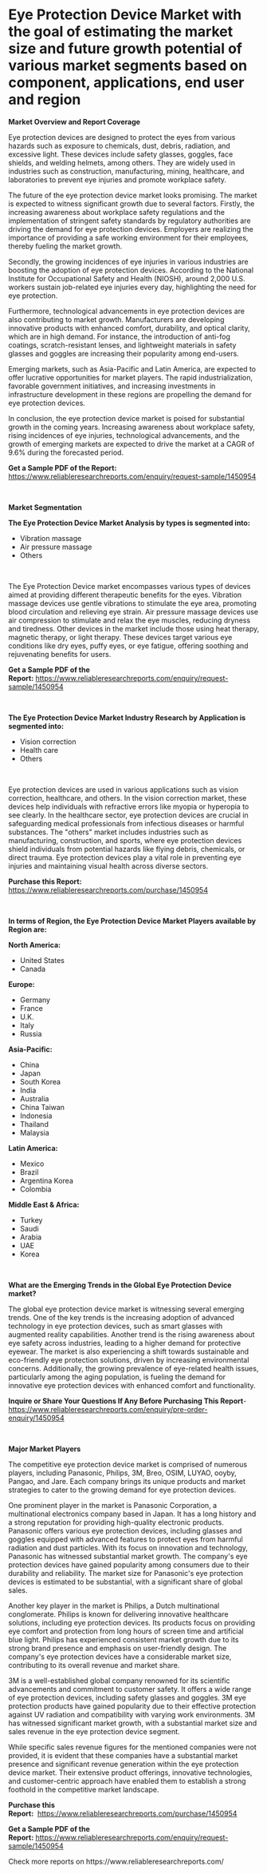 <p><h1>Eye Protection Device Market with the goal of estimating the market size and future growth potential of various market segments based on component, applications, end user and region</h1></p><p><strong>Market Overview and Report Coverage</strong></p>
<p><p>Eye protection devices are designed to protect the eyes from various hazards such as exposure to chemicals, dust, debris, radiation, and excessive light. These devices include safety glasses, goggles, face shields, and welding helmets, among others. They are widely used in industries such as construction, manufacturing, mining, healthcare, and laboratories to prevent eye injuries and promote workplace safety.</p><p>The future of the eye protection device market looks promising. The market is expected to witness significant growth due to several factors. Firstly, the increasing awareness about workplace safety regulations and the implementation of stringent safety standards by regulatory authorities are driving the demand for eye protection devices. Employers are realizing the importance of providing a safe working environment for their employees, thereby fueling the market growth.</p><p>Secondly, the growing incidences of eye injuries in various industries are boosting the adoption of eye protection devices. According to the National Institute for Occupational Safety and Health (NIOSH), around 2,000 U.S. workers sustain job-related eye injuries every day, highlighting the need for eye protection.</p><p>Furthermore, technological advancements in eye protection devices are also contributing to market growth. Manufacturers are developing innovative products with enhanced comfort, durability, and optical clarity, which are in high demand. For instance, the introduction of anti-fog coatings, scratch-resistant lenses, and lightweight materials in safety glasses and goggles are increasing their popularity among end-users.</p><p>Emerging markets, such as Asia-Pacific and Latin America, are expected to offer lucrative opportunities for market players. The rapid industrialization, favorable government initiatives, and increasing investments in infrastructure development in these regions are propelling the demand for eye protection devices.</p><p>In conclusion, the eye protection device market is poised for substantial growth in the coming years. Increasing awareness about workplace safety, rising incidences of eye injuries, technological advancements, and the growth of emerging markets are expected to drive the market at a CAGR of 9.6% during the forecasted period.</p></p>
<p><strong>Get a Sample PDF of the Report:</strong> <a href="https://www.reliableresearchreports.com/enquiry/request-sample/1450954">https://www.reliableresearchreports.com/enquiry/request-sample/1450954</a></p>
<p>&nbsp;</p>
<p><strong>Market Segmentation</strong></p>
<p><strong>The Eye Protection Device Market Analysis by types is segmented into:</strong></p>
<p><ul><li>Vibration massage</li><li>Air pressure massage</li><li>Others</li></ul></p>
<p>&nbsp;</p>
<p><p>The Eye Protection Device market encompasses various types of devices aimed at providing different therapeutic benefits for the eyes. Vibration massage devices use gentle vibrations to stimulate the eye area, promoting blood circulation and relieving eye strain. Air pressure massage devices use air compression to stimulate and relax the eye muscles, reducing dryness and tiredness. Other devices in the market include those using heat therapy, magnetic therapy, or light therapy. These devices target various eye conditions like dry eyes, puffy eyes, or eye fatigue, offering soothing and rejuvenating benefits for users.</p></p>
<p><strong>Get a Sample PDF of the Report:</strong>&nbsp;<a href="https://www.reliableresearchreports.com/enquiry/request-sample/1450954">https://www.reliableresearchreports.com/enquiry/request-sample/1450954</a></p>
<p>&nbsp;</p>
<p><strong>The Eye Protection Device Market Industry Research by Application is segmented into:</strong></p>
<p><ul><li>Vision correction</li><li>Health care</li><li>Others</li></ul></p>
<p>&nbsp;</p>
<p><p>Eye protection devices are used in various applications such as vision correction, healthcare, and others. In the vision correction market, these devices help individuals with refractive errors like myopia or hyperopia to see clearly. In the healthcare sector, eye protection devices are crucial in safeguarding medical professionals from infectious diseases or harmful substances. The "others" market includes industries such as manufacturing, construction, and sports, where eye protection devices shield individuals from potential hazards like flying debris, chemicals, or direct trauma. Eye protection devices play a vital role in preventing eye injuries and maintaining visual health across diverse sectors.</p></p>
<p><strong>Purchase this Report:</strong>&nbsp; <a href="https://www.reliableresearchreports.com/purchase/1450954">https://www.reliableresearchreports.com/purchase/1450954</a></p>
<p>&nbsp;</p>
<p><strong>In terms of Region, the Eye Protection Device Market Players available by Region are:</strong></p>
<p>
    <p> <strong> North America: </strong>
        <ul>
            <li>United States</li>
            <li>Canada</li>
        </ul>
        </p> 
    <p> <strong> Europe: </strong>
        <ul>
            <li>Germany</li>
            <li>France</li>
            <li>U.K.</li>
            <li>Italy</li>
            <li>Russia</li>
        </ul>
        </p> 
    <p> <strong> Asia-Pacific: </strong>
        <ul>
            <li>China</li>
            <li>Japan</li>
            <li>South Korea</li>
            <li>India</li>
            <li>Australia</li>
            <li>China Taiwan</li>
            <li>Indonesia</li>
            <li>Thailand</li>
            <li>Malaysia</li>
        </ul>
        </p> 
    <p> <strong> Latin America: </strong>
        <ul>
            <li>Mexico</li>
            <li>Brazil</li>
            <li>Argentina Korea</li>
            <li>Colombia</li>
        </ul>
        </p> 
    <p> <strong> Middle East & Africa: </strong>
        <ul>
            <li>Turkey</li>
            <li>Saudi</li>
            <li>Arabia</li>
            <li>UAE</li>
            <li>Korea</li>
        </ul>
    </p>
    </p>
<p>&nbsp;</p>
<p><strong>What are the Emerging Trends in the Global Eye Protection Device market?</strong></p>
<p><p>The global eye protection device market is witnessing several emerging trends. One of the key trends is the increasing adoption of advanced technology in eye protection devices, such as smart glasses with augmented reality capabilities. Another trend is the rising awareness about eye safety across industries, leading to a higher demand for protective eyewear. The market is also experiencing a shift towards sustainable and eco-friendly eye protection solutions, driven by increasing environmental concerns. Additionally, the growing prevalence of eye-related health issues, particularly among the aging population, is fueling the demand for innovative eye protection devices with enhanced comfort and functionality.</p></p>
<p><strong>Inquire or Share Your Questions If Any Before Purchasing This Report</strong>- <a href="https://www.reliableresearchreports.com/enquiry/pre-order-enquiry/1450954">https://www.reliableresearchreports.com/enquiry/pre-order-enquiry/1450954</a></p>
<p>&nbsp;</p>
<p><strong>Major Market Players</strong></p>
<p><p>The competitive eye protection device market is comprised of numerous players, including Panasonic, Philips, 3M, Breo, OSIM, LUYAO, ooyby, Pangao, and Jare. Each company brings its unique products and market strategies to cater to the growing demand for eye protection devices.</p><p>One prominent player in the market is Panasonic Corporation, a multinational electronics company based in Japan. It has a long history and a strong reputation for providing high-quality electronic products. Panasonic offers various eye protection devices, including glasses and goggles equipped with advanced features to protect eyes from harmful radiation and dust particles. With its focus on innovation and technology, Panasonic has witnessed substantial market growth. The company's eye protection devices have gained popularity among consumers due to their durability and reliability. The market size for Panasonic's eye protection devices is estimated to be substantial, with a significant share of global sales.</p><p>Another key player in the market is Philips, a Dutch multinational conglomerate. Philips is known for delivering innovative healthcare solutions, including eye protection devices. Its products focus on providing eye comfort and protection from long hours of screen time and artificial blue light. Philips has experienced consistent market growth due to its strong brand presence and emphasis on user-friendly design. The company's eye protection devices have a considerable market size, contributing to its overall revenue and market share.</p><p>3M is a well-established global company renowned for its scientific advancements and commitment to customer safety. It offers a wide range of eye protection devices, including safety glasses and goggles. 3M eye protection products have gained popularity due to their effective protection against UV radiation and compatibility with varying work environments. 3M has witnessed significant market growth, with a substantial market size and sales revenue in the eye protection device segment.</p><p>While specific sales revenue figures for the mentioned companies were not provided, it is evident that these companies have a substantial market presence and significant revenue generation within the eye protection device market. Their extensive product offerings, innovative technologies, and customer-centric approach have enabled them to establish a strong foothold in the competitive market landscape.</p></p>
<p><strong>Purchase this Report:</strong>&nbsp;&nbsp;<a href="https://www.reliableresearchreports.com/purchase/1450954">https://www.reliableresearchreports.com/purchase/1450954</a></p>
<p></p>
<p><strong>Get a Sample PDF of the Report:</strong>&nbsp;<a href="https://www.reliableresearchreports.com/enquiry/request-sample/1450954">https://www.reliableresearchreports.com/enquiry/request-sample/1450954</a></p>
<p>Check more reports on https://www.reliableresearchreports.com/</p>